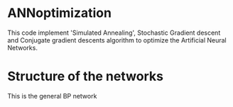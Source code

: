 # ANNoptimization
This code implement 'Simulated Annealing', Stochastic Gradient descent and 
Conjugate gradient descents algorithm to optimize the Artificial Neural Networks. 

# Structure of the networks
This is the general BP network

# 
